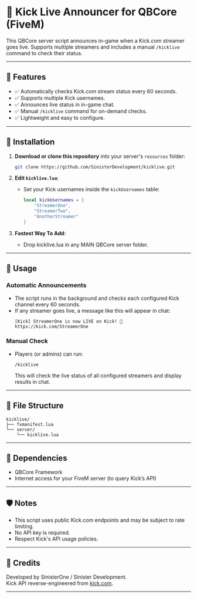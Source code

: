 # 🎥 Kick Live Announcer for QBCore (FiveM)

This QBCore server script announces in-game when a Kick.com streamer goes live. Supports multiple streamers and includes a manual `/kicklive` command to check their status.

---

## 🚀 Features

- ✅ Automatically checks Kick.com stream status every 60 seconds.
- ✅ Supports multiple Kick usernames.
- ✅ Announces live status in in-game chat.
- ✅ Manual `/kicklive` command for on-demand checks.
- ✅ Lightweight and easy to configure.

---

## 🔧 Installation

1. **Download or clone this repository** into your server's `resources` folder:
    ```bash
    git clone https://github.com/SinisterDevelopment/kicklive.git
    ```

2. **Edit `kicklive.lua`**:
    - Set your Kick usernames inside the `kickUsernames` table:
      ```lua
      local kickUsernames = {
          "StreamerOne",
          "StreamerTwo",
          "AnotherStreamer"
      }
      ```

3. **Fastest Way To Add**:
    - Drop kicklive.lua in any MAIN QBCore server folder.

---

## 📜 Usage

### Automatic Announcements
- The script runs in the background and checks each configured Kick channel every 60 seconds.
- If any streamer goes live, a message like this will appear in chat:
  ```
  [Kick] StreamerOne is now LIVE on Kick! 🎥 https://kick.com/StreamerOne
  ```

### Manual Check
- Players (or admins) can run:
  ```
  /kicklive
  ```
  This will check the live status of all configured streamers and display results in chat.

---

## 📁 File Structure

```
kicklive/
├── fxmanifest.lua
└── server/
    └── kicklive.lua
```

---

## 📌 Dependencies

- QBCore Framework
- Internet access for your FiveM server (to query Kick’s API)

---

## 🛡️ Notes

- This script uses public Kick.com endpoints and may be subject to rate limiting.
- No API key is required.
- Respect Kick's API usage policies.

---

## 🧠 Credits

Developed by SinisterOne / Sinister Development.  
Kick API reverse-engineered from [kick.com](https://kick.com).

---

